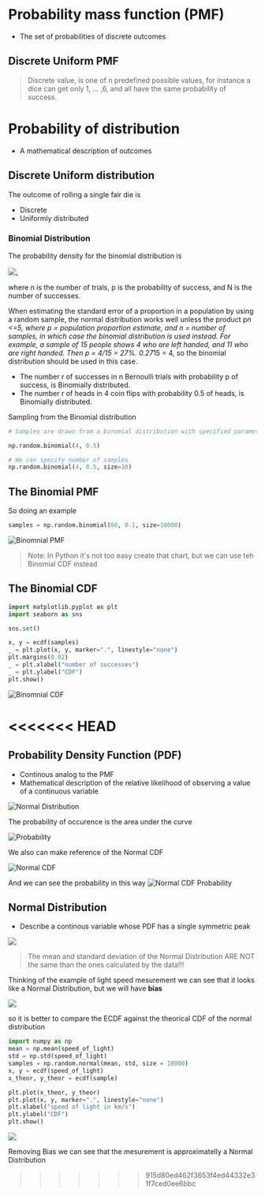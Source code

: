 # Probability mass function (PMF)

* The set of probabilities of discrete outcomes

## Discrete Uniform PMF

> Discrete value, is one of n predefined possible values, for instance a dice can get only 1, ... ,6, and all have the same probability of success.

# Probability of distribution

* A mathematical description of outcomes

## Discrete Uniform distribution

The outcome of rolling a single fair die is

* Discrete
* Uniformly distributed


### Binomial Distribution

The probability density for the binomial distribution is

<!-- $P(N) = \binom{n}{N}p^N(1-p)^{n-N}$ --> <img style="transform: translateY(0.1em); background: white;" src="../../svg/nzJWlXWQKH.svg">,

where n is the number of trials, p is the probability of success, and N is the number of successes.

When estimating the standard error of a proportion in a population by using a random sample, the normal distribution works well unless the product p*n <=5, where p = population proportion estimate, and n = number of samples, in which case the binomial distribution is used instead. For example, a sample of 15 people shows 4 who are left handed, and 11 who are right handed. Then p = 4/15 = 27%. 0.27*15 = 4, so the binomial distribution should be used in this case.

* The number r of successes in n Bernoulli trials with probability p of success, is Binomially distributed.
* The number r of heads in 4 coin flips with probability 0.5 of heads, is Binomially distributed.


Sampling from the Binomial distribution


```python
# Samples are drawn from a binomial distribution with specified parameters, n trials and p probability of success where n an integer >= 0 and p is in the interval [0,1]. (n may be input as a float, but it is truncated to an integer in use)

np.random.binomial(4, 0.5)

# We can specify number of samples
np.random.binomial(4, 0.5, size=10)
```


## The Binomial PMF
So doing an example

```python
samples = np.random.binomial(60, 0.1, size=10000)
```

![Binomnial PMF](../images/Courses/binomial_pmf.png)

> Note: In Python it's not too easy create that chart, but we can use teh Binomial CDF instead

## The Binomial CDF

```python
import matplotlib.pyplot as plt
import seaborn as sns

sns.set()

x, y = ecdf(samples)
_ = plt.plot(x, y, marker=".", linestyle="none")
plt.margins(0.02)
_ = plt.xlabel("number of successes")
_ = plt.ylabel("CDF")
plt.show()
```

![Binomnial CDF](../images/Courses/binomial_cdf.png)

<<<<<<< HEAD
=======

## Probability Density Function (PDF)

* Continous analog to the PMF
* Mathematical description of the relative likelihood of observing a value of a continuous variable

![Normal Distribution](../images/Courses/normal_distribution.png)

The probability of occurence is the area under the curve

![Probability](../images/Courses/normal_distribution_probability.png)

We also can make reference of the Normal CDF

![Normal CDF](../images/Courses/normal_distribution_cdf.png)

And we can see the probability in this way
![Normal CDF Probability](../images/Courses/normal_distribution_cdf_probability.png)

## Normal Distribution

* Describe a continous variable whose PDF has a single symmetric peak

![](../images/Courses/normal_distribution_1.png)

> The mean and standard deviation of the Normal Distribution ARE NOT the same than the ones calculated by the data!!!

Thinking of the example of light speed mesurement we can see that it looks like a Normal Distribution, but we will have **bias**

![](../images/Courses/normal_distribution_light_speed.png)

 so it is better to compare the ECDF against the theorical CDF of the normal distribution

 ```python
import numpy as np
mean = np.mean(speed_of_light)
std = np.std(speed_of_light)
samples = np.random.normal(mean, std, size = 10000)
x, y = ecdf(speed_of_light)
x_theor, y_theor = ecdf(sample)

plt.plot(x_theor, y_theor)
plt.plot(x, y, marker=".", linestyle="none")
plt.xlabel("speed of light in km/s")
plt.ylabel("CDF")
plt.show()
 ```


![](../images/Courses/normal_vs_cdf.png)

Removing Bias we can see that the mesurement is approximatelly a Normal Distribution
>>>>>>> 915d80ed462f3653f4ed44332e31f7ced0ee6bbc
